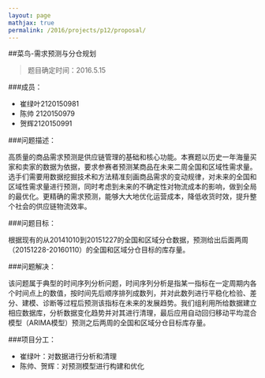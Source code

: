 ```yaml
---
layout: page
mathjax: true
permalink: /2016/projects/p12/proposal/
---
```


##菜鸟-需求预测与分仓规划

> 题目确定时间：2016.5.15

###成员：

- 崔绿叶2120150981
- 陈帅 2120150979
- 贺辉2120150991

###问题描述：

高质量的商品需求预测是供应链管理的基础和核心功能。本赛题以历史一年海量买家和卖家的数据为依据，要求参赛者预测某商品在未来二周全国和区域性需求量。选手们需要用数据挖掘技术和方法精准刻画商品需求的变动规律，对未来的全国和区域性需求量进行预测，同时考虑到未来的不确定性对物流成本的影响，做到全局的最优化。更精确的需求预测，能够大大地优化运营成本，降低收货时效，提升整个社会的供应链物流效率。

###问题目标：

根据现有的从20141010到20151227的全国和区域分仓数据，预测给出后面两周（20151228-20160110）的全国和区域分仓目标的库存量。

###问题解决：

该问题属于典型的时间序列分析问题，时间序列分析是指某一指标在一定周期内各个时间点上的数值，按时间先后顺序排列成数列，并对此数列进行平稳化检验、差分、建模、诊断等过程后预测该指标在未来的发展趋势。我们组利用所给数据建立相应数据库，分析数据变化趋势并对其进行清理，最后应用自动回归移动平均混合模型（ARIMA模型）预测之后两周的全国和区域分仓目标库存量。

###项目分工：

- 崔绿叶：对数据进行分析和清理
- 陈帅、贺辉：对预测模型进行构建和优化



